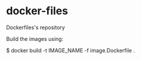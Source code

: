 # docker-files
Dockerfiles's repository

Build the images using:

$ docker build -t IMAGE_NAME -f image.Dockerfile .